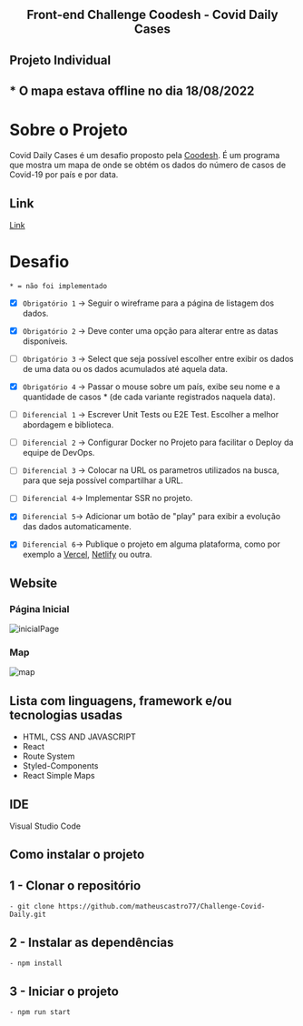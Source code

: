 <h2 align="center"> 
	Front-end Challenge Coodesh - Covid Daily Cases
</h2>

## Projeto Individual
## * O mapa estava offline no dia 18/08/2022

# Sobre o Projeto 

Covid Daily Cases é um desafio proposto pela [Coodesh](https://coodesh.com/). É um programa que mostra um mapa de onde se obtém os dados do número de casos de Covid-19 por país e por data.

## Link
[Link](https://challenge-covid-daily.vercel.app/)

# Desafio

    * = não foi implementado

- [x] `Obrigatório 1` → Seguir o wireframe para a página de listagem dos dados. 
- [x] `Obrigatório 2` → Deve conter uma opção para alterar entre as datas disponíveis.
- [ ] `Obrigatório 3` → Select que seja possível escolher entre exibir os dados de uma data ou os dados acumulados até aquela data. 
- [x] `Obrigatório 4` → Passar o mouse sobre um país, exibe seu nome e a quantidade de casos * (de cada variante registrados naquela data).
- [ ] `Diferencial 1` → Escrever Unit Tests ou E2E Test. Escolher a melhor abordagem e biblioteca.
- [ ] `Diferencial 2` → Configurar Docker no Projeto para facilitar o Deploy da equipe de DevOps.
- [ ] `Diferencial 3` → Colocar na URL os parametros utilizados na busca, para que seja possível compartilhar a URL.
- [ ] `Diferencial 4`→ Implementar SSR no projeto.
- [x] `Diferencial 5`→ Adicionar um botão de "play" para exibir a evolução das dados automaticamente.
- [x] `Diferencial 6`→ Publique o projeto em alguma plataforma, como por exemplo a [Vercel](https://vercel.com/), [Netlify](https://www.netlify.com/) ou outra.


## Website
### Página Inicial
![inicialPage](https://user-images.githubusercontent.com/94663972/173931319-b6eb8146-21c7-4329-865b-7fc519eb0a4a.png)
### Map
![map](https://user-images.githubusercontent.com/94663972/173970374-2a36295a-ef6a-41c9-a6e3-008c65975aa8.png)


## Lista com linguagens, framework e/ou tecnologias usadas
<ul>
	<li>HTML, CSS AND JAVASCRIPT</li>
	<li>React</li>
	<li>Route System</li>
	<li>Styled-Components</li>
	<li>React Simple Maps</li>
</ul>
 
## IDE

Visual Studio Code

## Como instalar o projeto

## 1 - Clonar o repositório
	- git clone https://github.com/matheuscastro77/Challenge-Covid-Daily.git
## 2 - Instalar as dependências
  	- npm install      
## 3 - Iniciar o projeto
	- npm run start
